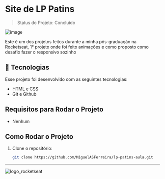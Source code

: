 # Site de LP Patins
> Status do Projeto: Concluído

![image](https://github.com/user-attachments/assets/ddfeda53-743e-44a3-a4bc-0d5849a027ff)

Este é um dos projetos feitos durante a minha pós-graduação na Rocketseat, 1° projeto onde foi feito animações e como proposto como desafio fazer o responsivo sozinho

## 🚀 Tecnologias

Esse projeto foi desenvolvido com as seguintes tecnologias:

- HTML e CSS
- Git e Github

## Requisitos para Rodar o Projeto
 - Nenhum
## Como Rodar o Projeto

1. Clone o repositório:
   
   ```bash
   git clone https://github.com/MiguelASFerreira/lp-patins-aula.git
---
![logo_rocketseat](https://github.com/user-attachments/assets/e14b2dec-f2bb-451e-b650-bf83f767d714)
